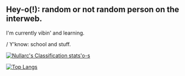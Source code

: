 ## Hey-o(!): random or not random person on the interweb.
I'm currently vibin' and learning.

  / Y'know: school and stuff.

[![Nullarc's Classification stats'o-s](https://github-readme-stats.vercel.app/api?username=SA-Nullarc&show_icons=true&theme=aura_dark&hide_border=true&bg_color=90,331F26,3A2824,331F26,251726&include_all_commits=true&custom_title=Nullarc's-Classification-stats'o-s&card_width=720)](https://github.com/SA-Nullarc/SA-Nullarc)

[![Top Langs](https://github-readme-stats.vercel.app/api/top-langs/?username=SA-Nullarc&show_icons=true&theme=aura_dark&hide_border=true&bg_color=90,331F26,3A2824,331F26,251726&langs_count=16&layout=compact&card_width=720)](https://github.com/SA-Nullarc/SA-Nullarc)

